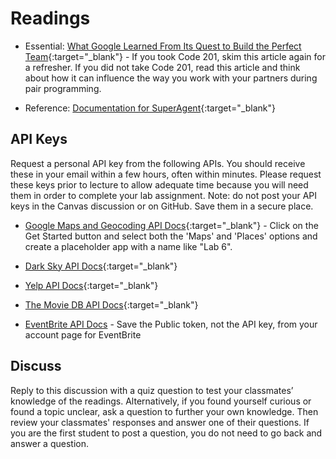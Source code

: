 # Readings

- Essential: [What Google Learned From Its Quest to Build the Perfect Team](https://www.google.com/amp/mobile.nytimes.com/2016/02/28/magazine/what-google-learned-from-its-quest-to-build-the-perfect-team.amp.html){:target="_blank"} - If you took Code 201, skim this article again for a refresher. If you did not take Code 201, read this article and think about how it can influence the way you work with your partners during pair programming.

- Reference: [Documentation for SuperAgent](https://visionmedia.github.io/superagent/){:target="_blank"}

## API Keys

Request a personal API key from the following APIs. You should receive these in your email within a few hours, often within minutes. Please request these keys prior to lecture to allow adequate time because you will need them in order to complete your lab assignment. Note: do not post your API keys in the Canvas discussion or on GitHub. Save them in a secure place.

- [Google Maps and Geocoding API Docs](https://cloud.google.com/maps-platform/){:target="_blank"} - Click on the Get Started button and select both the 'Maps' and 'Places' options and create a placeholder app with a name like "Lab 6".

- [Dark Sky API Docs](https://darksky.net/dev/docs){:target="_blank"}

- [Yelp API Docs](https://www.yelp.com/developers/documentation/v3/business_search){:target="_blank"}

- [The Movie DB API Docs](https://developers.themoviedb.org/3/getting-started/introduction){:target="_blank"}

- [EventBrite API Docs](https://www.eventbrite.com/platform/api) - Save the Public token, not the API key, from your account page for EventBrite

## Discuss

Reply to this discussion with a quiz question to test your classmates’ knowledge of the readings. Alternatively, if you found yourself curious or found a topic unclear, ask a question to further your own knowledge. Then review your classmates' responses and answer one of their questions. If you are the first student to post a question, you do not need to go back and answer a question.
